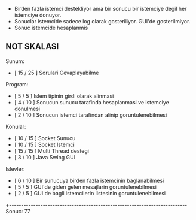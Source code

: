 * Birden fazla istemci destekliyor ama bir sonucu bir istemciye degil her istemciye donuyor.
* Sonuclar istemcide sadece log olarak gosteriliyor. GUI'de gosterilmiyor.
* Sonuc istemcide hesaplanmis

NOT SKALASI
-------------------

Sunum:
- [ 15 / 25 ] Sorulari Cevaplayabilme

Program:
- [ 5 /  5 ] Islem tipinin girdi olarak alinmasi 
- [ 4 / 10 ] Sonucun sunucu tarafinda hesaplanmasi ve istemciye donulmesi
- [ 2 / 10 ] Sonucun istemci tarafindan alinip goruntulenebilmesi

Konular:
- [ 10 / 15 ] Socket Sunucu
- [ 10 / 15 ] Socket Istemci
- [ 15 / 15 ] Multi Thread destegi
- [ 3 / 10 ] Java Swing GUI

Islevler:
- [ 6 / 10 ] Bir sunucuya birden fazla istemcinin baglanabilmesi
- [ 5 /  5 ] GUI'de giden gelen mesajlarin goruntulenebilmesi
- [ 2 /  5 ] GUI'de bagli istemcilerin listesinin goruntulenebilmesi

+--------------------------------------------------------------------------
Sonuc: 77